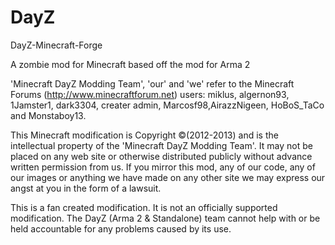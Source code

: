 DayZ
====

DayZ-Minecraft-Forge

A zombie mod for Minecraft based off the mod for Arma 2

'Minecraft DayZ Modding Team', 'our' and 'we' refer to the Minecraft Forums (http://www.minecraftforum.net) users: miklus, algernon93, 1Jamster1, dark3304, creater admin, Marcosf98,AirazzNigeen, HoBoS_TaCo and Monstaboy13.

This Minecraft modification is Copyright ©(2012-2013) and is the intellectual property of the 'Minecraft DayZ Modding Team'. It may not be placed on any web site or otherwise distributed publicly without advance written permission from us. If you mirror this mod, any of our code, any of our images or anything we have made on any other site we may express our angst at you in the form of a lawsuit.

This is a fan created modification. It is not an officially supported modification. The DayZ (Arma 2 & Standalone) team cannot help with or be held accountable for any problems caused by its use.
